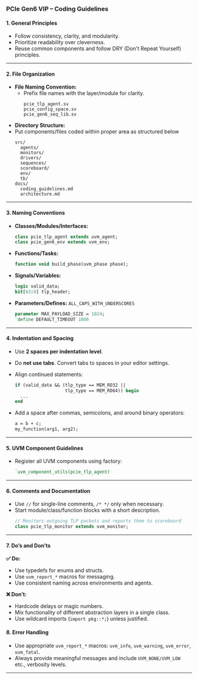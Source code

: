 ###  PCIe Gen6 VIP – Coding Guidelines

#### 1. General Principles
- Follow consistency, clarity, and modularity.
- Prioritize readability over cleverness.
- Reuse common components and follow DRY (Don't Repeat Yourself) principles.

---

#### 2. File Organization

- **File Naming Convention:**
  - Prefix file names with the layer/module for clarity.
    ```
    pcie_tlp_agent.sv
    pcie_config_space.sv
    pcie_gen6_seq_lib.sv
    ```
- **Directory Structure:**
- Put components/files coded within proper area as structured below
  ```
  src/
    agents/
    monitors/
    drivers/
    sequences/
    scoreboard/
    env/
    tb/
  docs/
    coding_guidelines.md
    architecture.md
  ```
---

#### 3. Naming Conventions

- **Classes/Modules/Interfaces:** 
  ```systemverilog
  class pcie_tlp_agent extends uvm_agent;
  class pcie_gen6_env extends uvm_env;
  ```
- **Functions/Tasks:** 
  ```systemverilog
  function void build_phase(uvm_phase phase);
  ```
- **Signals/Variables:** 
  ```systemverilog
  logic valid_data;
  bit[63:0] tlp_header;
  ```
- **Parameters/Defines:** `ALL_CAPS_WITH_UNDERSCORES`
  ```systemverilog
  parameter MAX_PAYLOAD_SIZE = 1024;
  `define DEFAULT_TIMEOUT 1000
  ```

---

#### 4. Indentation and Spacing

- Use **2 spaces per indentation level**.
- Do **not use tabs**. Convert tabs to spaces in your editor settings.
- Align continued statements:
  ```systemverilog
  if (valid_data && (tlp_type == MEM_RD32 || 
                     tlp_type == MEM_RD64)) begin
    ...
  end
  ```

- Add a space after commas, semicolons, and around binary operators:
  ```systemverilog
  a = b + c;
  my_function(arg1, arg2);
  ```

---

#### 5. UVM Component Guidelines

- Register all UVM components using factory:
  ```systemverilog
  `uvm_component_utils(pcie_tlp_agent)
  ```
---

#### 6. Comments and Documentation

- Use `//` for single-line comments, `/* */` only when necessary.
- Start module/class/function blocks with a short description.
  ```systemverilog
  // Monitors outgoing TLP packets and reports them to scoreboard
  class pcie_tlp_monitor extends uvm_monitor;
  ```
---

#### 7. Do’s and Don’ts

**✅ Do:**
- Use typedefs for enums and structs.
- Use `uvm_report_*` macros for messaging.
- Use consistent naming across environments and agents.

**❌ Don’t:**
- Hardcode delays or magic numbers.
- Mix functionality of different abstraction layers in a single class.
- Use wildcard imports (`import pkg::*;`) unless justified.

#### 8. Error Handling

- Use appropriate `uvm_report_*` macros: `uvm_info`, `uvm_warning`, `uvm_error`, `uvm_fatal`.
- Always provide meaningful messages and include `UVM_NONE/UVM_LOW` etc., verbosity levels.

---
